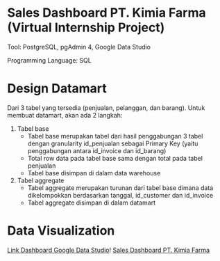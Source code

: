 # Sales Dashboard PT. Kimia Farma (Virtual Internship Project)

Tool: PostgreSQL, pgAdmin 4, Google Data Studio

Programming Language: SQL

# Design Datamart
Dari 3 tabel yang tersedia (penjualan, pelanggan, dan barang). Untuk membuat datamart, akan ada 2 langkah:
1. Tabel base
   - Tabel base merupakan tabel dari hasil penggabungan 3 tabel dengan granularity id_penjualan sebagai Primary Key (yaitu penggabungan antara id_invoice dan id_barang)
   - Total row data pada tabel base sama dengan total pada tabel penjualan
   - Tabel base disimpan di dalam data warehouse
3. Tabel aggregate
   - Tabel aggregate merupakan turunan dari tabel base dimana data dikelompokkan berdasarkan
tanggal, id_customer dan id_invoice
   - Tabel aggregate disimpan di dalam datamart

# Data Visualization
[Link Dashboard Google Data Studio](https://lookerstudio.google.com/s/mTNzp98okkA)!
[Sales Dashboard PT. Kimia Farma](https://github.com/Fauziahfh/Sales-Dashboard-Kimia-Farma-Virtual-Internship/assets/134364048/45663d16-5e00-4d01-83f7-48e07598d88e)


   






